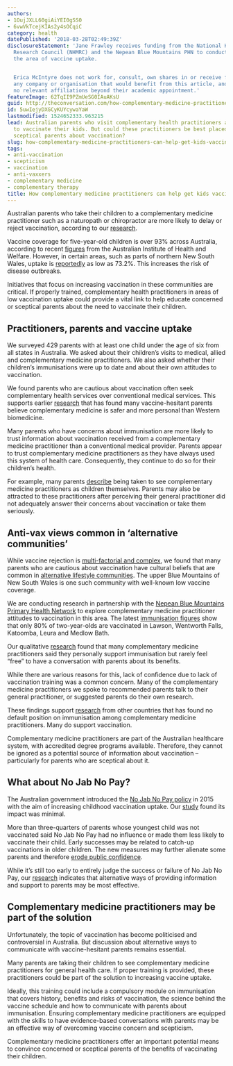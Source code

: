 ```yaml
---
authors:
- 1OujJXLL60giAiYEI0gSS0
- 6vwVkTcejKIAs2y4sOCqiC
category: health
datePublished: '2018-03-28T02:49:39Z'
disclosureStatement: 'Jane Frawley receives funding from the National Health and Medical
  Research Council (NHMRC) and the Nepean Blue Mountains PHN to conduct research in
  the area of vaccine uptake.


  Erica McIntyre does not work for, consult, own shares in or receive funding from
  any company or organisation that would benefit from this article, and has disclosed
  no relevant affiliations beyond their academic appointment.'
featureImage: 62TqII9PZmUeSG0IAuAKsU
guid: http://theconversation.com/how-complementary-medicine-practitioners-can-help-get-kids-vaccinated-89854
id: 5uwIejyDXGCyKUYcywaYaW
lastmodified: 1524652333.963215
lead: Australian parents who visit complementary health practitioners are less likely
  to vaccinate their kids. But could these practitioners be best placed to educate
  sceptical parents about vaccination?
slug: how-complementary-medicine-practitioners-can-help-get-kids-vaccinated
tags:
- anti-vaccination
- scepticism
- vaccination
- anti-vaxxers
- complementary medicine
- complementary therapy
title: How complementary medicine practitioners can help get kids vaccinated
---
```

Australian parents who take their children to a complementary medicine practitioner such as a naturopath or chiropractor are more likely to delay or reject vaccination, according to our [research](https://www.sciencedirect.com/science/article/pii/S0264410X17317899).

Vaccine coverage for five-year-old children is over 93% across Australia, according to recent [figures](https://www.myhealthycommunities.gov.au/national) from the Australian Institute of Health and Welfare. However, in certain areas, such as parts of northern New South Wales, uptake is [reportedly](https://www.northernstar.com.au/news/northern-rivers-immunisation-rates-still-too-low/3187354/) as low as 73.2%. This increases the risk of disease outbreaks.

Initiatives that focus on increasing vaccination in these communities are critical. If properly trained, complementary health practitioners in areas of low vaccination uptake could provide a vital link to help educate concerned or sceptical parents about the need to vaccinate their children.

## Practitioners, parents and vaccine uptake

We surveyed 429 parents with at least one child under the age of six from all states in Australia. We asked about their children’s visits to medical, allied and complementary medicine practitioners. We also asked whether their children’s immunisations were up to date and about their own attitudes to vaccination.

We found parents who are cautious about vaccination often seek complementary health services over conventional medical services. This supports earlier [research](https://www-sciencedirect-com.ezproxy.lib.uts.edu.au/science/article/pii/S027795361730686X?via%3Dihub#bbib1) that has found many vaccine-hesitant parents believe complementary medicine is safer and more personal than Western biomedicine. 


Many parents who have concerns about immunisation are more likely to trust information about vaccination received from a complementary medicine practitioner than a conventional medical provider. Parents appear to trust complementary medicine practitioners as they have always used this system of health care. Consequently, they continue to do so for their children’s health. 

For example, many parents [describe](https://www-sciencedirect-com.ezproxy.lib.uts.edu.au/science/article/pii/S027795361730686X?via%3Dihub#bbib1) being taken to see complementary medicine practitioners as children themselves. Parents may also be attracted to these practitioners after perceiving their general practitioner did not adequately answer their concerns about vaccination or take them seriously.

## Anti-vax views common in ‘alternative communities’

While vaccine rejection is [multi-factorial and complex](https://theconversation.com/australians-attitudes-to-vaccination-are-more-complex-than-a-simple-pro-or-anti-label-74245), we found that many parents who are cautious about vaccination have cultural beliefs that are common in [alternative lifestyle communities](https://www.sciencedirect.com/science/article/pii/S0264410X15013821?via%3Dihub). The upper Blue Mountains of New South Wales is one such community with well-known low vaccine coverage. 

We are conducting research in partnership with the [Nepean Blue Mountains Primary Health Network](http://www.nbmphn.com.au) to explore complementary medicine practitioner attitudes to vaccination in this area. The latest [immunisation figures](https://www.myhealthycommunities.gov.au/interactive/immunisation) show that only 80% of two-year-olds are vaccinated in Lawson, Wentworth Falls, Katoomba, Leura and Medlow Bath. 

Our qualitative [research](https://www.sciencedirect.com/science/article/pii/S0264410X17317899) found that many complementary medicine practitioners said they personally support immunisation but rarely feel “free” to have a conversation with parents about its benefits. 

While there are various reasons for this, lack of confidence due to lack of vaccination training was a common concern. Many of the complementary medicine practitioners we spoke to recommended parents talk to their general practitioner, or suggested parents do their own research.

These findings support [research](https://www.sciencedirect.com/science/article/pii/S0264410X16306090) from other countries that has found no default position on immunisation among complementary medicine practitioners. Many do support vaccination.

Complementary medicine practitioners are part of the Australian healthcare system, with accredited degree programs available. Therefore, they cannot be ignored as a potential source of information about vaccination – particularly for parents who are sceptical about it.

## What about No Jab No Pay?

The Australian government introduced the [No Jab No Pay policy](http://www.ncirs.edu.au/consumer-resources/no-jab-no-play-no-jab-no-pay-policies/) in 2015 with the aim of increasing childhood vaccination uptake. Our [study](https://www.sciencedirect.com/science/article/pii/S0264410X17317899) found its impact was minimal. 


More than three-quarters of parents whose youngest child was not vaccinated said No Jab No Pay had no influence or made them less likely to vaccinate their child. Early successes may be related to catch-up vaccinations in older children. The new measures may further alienate some parents and therefore [erode public confidence](https://theconversation.com/australians-attitudes-to-vaccination-are-more-complex-than-a-simple-pro-or-anti-label-74245).

While it’s still too early to entirely judge the success or failure of No Jab No Pay, our [research](https://www.sciencedirect.com/science/article/pii/S0264410X17317899) indicates that alternative ways of providing information and support to parents may be most effective.

## Complementary medicine practitioners may be part of the solution

Unfortunately, the topic of vaccination has become politicised and controversial in Australia. But discussion about alternative ways to communicate with vaccine-hesitant parents remains essential. 

Many parents are taking their children to see complementary medicine practitioners for general health care. If proper training is provided, these practitioners could be part of the solution to increasing vaccine uptake. 

Ideally, this training could include a compulsory module on immunisation that covers history, benefits and risks of vaccination, the science behind the vaccine schedule and how to communicate with parents about immunisation. Ensuring complementary medicine practitioners are equipped with the skills to have evidence-based conversations with parents may be an effective way of overcoming vaccine concern and scepticism. 

Complementary medicine practitioners offer an important potential means to convince concerned or sceptical parents of the benefits of vaccinating their children.